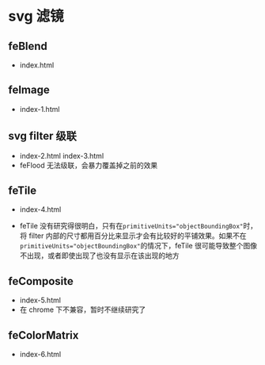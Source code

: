 # svg 滤镜

## feBlend

-   index.html

## feImage

-   index-1.html

## svg filter 级联

-   index-2.html index-3.html
-   feFlood 无法级联，会暴力覆盖掉之前的效果

## feTile

-   index-4.html

-   feTile 没有研究得很明白，只有在`primitiveUnits="objectBoundingBox"`时，将 filter 内部的尺寸都用百分比来显示才会有比较好的平铺效果。如果不在`primitiveUnits="objectBoundingBox"`的情况下，feTile 很可能导致整个图像不出现，或者即使出现了也没有显示在该出现的地方

## feComposite

-   index-5.html
-   在 chrome 下不兼容，暂时不继续研究了

## feColorMatrix

-   index-6.html
